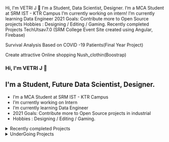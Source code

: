 Hi, I'm VETRI J 👋
I'm a Student, Data Scientist, Designer.
I’m a MCA Student at SRM IST - KTR Campus
I’m currently working on intern!
I’m currently learning Data Engineer
2021 Goals: Contribute more to Open Source projects
Hobbies : Designing / Editing / Gaming.
Recently completed Projects
TechUtsav7.0 (SRM College Event Site created using Angular, Firebase)

Survival Analysis Based on COVID -19 Patients(Final Year Project)

Create attractive Online shopping Nush_clothin(Boostrap)

### Hi, I'm VETRI J 👋

## I'm a Student, Future Data Scientist, Designer.

- I’m a MCA Student at SRM IST - KTR Campus
- I’m currently working on Intern
- I’m currently learning Data Engineer
- 2021 Goals: Contribute more to Open Source projects in industrial
- Hobbies : Designing / Editing / Gaming.
<details>
  <summary> Recently completed Projects</summary>
<!--START_SECTION:activity-->
<!-- 1. [My Resume(CV) Website](https://github.com/varksh05/valliyappan-portfolio) -->

2. [TechUtsav7.0 (SRM College Event Site created using Angular, Firebase)](https://github.com/vettrivikas/techutsav)

3. [Survival Analysis Based on COVID -19 Patients(Final Year Project)]

4. [Create attractive Online shopping Nush_clothin(Boostrap)](https://vettrivikas.github.io/Nush_clothing/index.html)
<!--END_SECTION:activity-->
</details>

<details>
  <summary> UnderGoing Projects</summary>
<!--START_SECTION:activity-->
<!-- 1. [UniMan (A Platform for Students to Manage Placements and check Attendence, Test Performance, etc..)](https://github.com/varksh05/UniMan) -->

2. [MpWeb (Photography Website)](https://github.com/varksh05/mpWeb)
<!--END_SECTION:activity-->
</details>

[twitter]: https://twitter.com/vettrivikas
[facebook]: https://www.facebook.com/vettri.vel.1293
[instagram]: https://www.instagram.com/vettri.vikas/
[linkedin]: https://www.linkedin.com/in/vetri-j-338085170/

